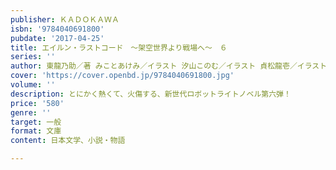 ```yaml
---
publisher: ＫＡＤＯＫＡＷＡ
isbn: '9784040691800'
pubdate: '2017-04-25'
title: エイルン・ラストコード　～架空世界より戦場へ～　６
series: ''
author: 東龍乃助／著 みことあけみ／イラスト 汐山このむ／イラスト 貞松龍壱／イラスト
cover: 'https://cover.openbd.jp/9784040691800.jpg'
volume: ''
description: とにかく熱くて、火傷する、新世代ロボットライトノベル第六弾！
price: '580'
genre: ''
target: 一般
format: 文庫
content: 日本文学、小説・物語

---
```

